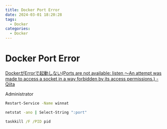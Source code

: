 ```yaml
---
title: Docker Port Error 
date: 2024-03-01 18:20:28
tags:
  - Docker
categories:
  - Docker
---
```


# Docker Port Error 

[DockerがErrorで起動しない(Ports are not available: listen ～An attempt was made to access a socket in a way forbidden by its access permissions.) - Qiita](https://qiita.com/Quantum/items/8891fa9c94d03b388555)


Administrator

```cmd
Restart-Service -Name winnat
```


```cmd
netstat -ano | Select-String ":port"

taskkill /F /PID pid
```